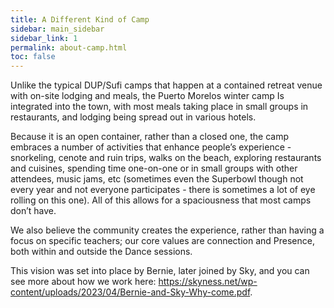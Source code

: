 ```yaml
---
title: A Different Kind of Camp
sidebar: main_sidebar
sidebar_link: 1
permalink: about-camp.html
toc: false
---
```


Unlike the typical DUP/Sufi camps that happen at a contained retreat venue with on-site lodging and meals, the Puerto Morelos winter camp Is integrated into the town, with most meals taking place in small groups in restaurants, and lodging being spread out in various hotels.

Because it is an open container, rather than a closed one, the camp embraces a number of activities that enhance people’s experience - snorkeling, cenote and ruin trips, walks on the beach, exploring restaurants and cuisines, spending time one-on-one or in small groups with other attendees, music jams, etc (sometimes even the Superbowl though not every year and not everyone participates - there is sometimes a lot of eye rolling on this one). All of this allows for a spaciousness that most camps don’t have. 

We also believe the community creates the experience, rather than having a focus on specific teachers; our core values are connection and Presence, both within and outside the Dance sessions.

This vision was set into place by Bernie, later joined by Sky, and you can see more about how we work here: https://skyness.net/wp-content/uploads/2023/04/Bernie-and-Sky-Why-come.pdf.